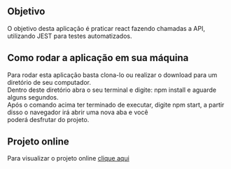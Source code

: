 ## Objetivo
O objetivo desta aplicação é praticar react fazendo chamadas a API, utilizando JEST para testes automatizados.

## Como rodar a aplicação em sua máquina
Para rodar esta aplicação basta clona-lo ou realizar o download para um diretório de seu computador.<br>
Dentro deste diretório abra o seu terminal e digite: npm install e aguarde alguns segundos.<br>
Após o comando acima ter terminado de executar, digite npm start, a partir disso o navegador irá abrir uma nova aba e você<br>
poderá desfrutar do projeto.<br>

## Projeto online
Para visualizar o projeto online [clique aqui](https://quirky-chandrasekhar-b017a4.netlify.com/#/users)



